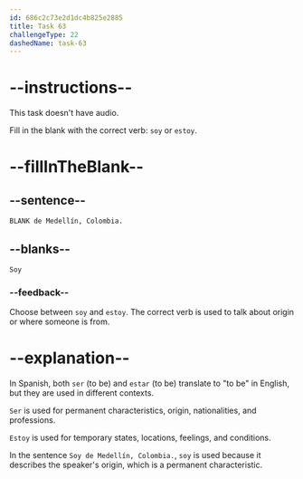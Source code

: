 ```yaml
---
id: 686c2c73e2d1dc4b825e2885
title: Task 63
challengeType: 22
dashedName: task-63
---
```


# --instructions--

This task doesn't have audio. 

Fill in the blank with the correct verb: `soy` or `estoy`.

# --fillInTheBlank--

## --sentence--

`BLANK de Medellín, Colombia.`

## --blanks--

`Soy`

### --feedback--

Choose between `soy` and `estoy`. The correct verb is used to talk about origin or where someone is from.

# --explanation--

In Spanish, both `ser` (to be) and `estar` (to be) translate to "to be" in English, but they are used in different contexts.

`Ser` is used for permanent characteristics, origin, nationalities, and professions. 

`Estoy` is used for temporary states, locations, feelings, and conditions.

In the sentence `Soy de Medellín, Colombia.`, `soy` is used because it describes the speaker's origin, which is a permanent characteristic.
